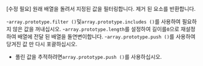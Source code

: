 [수정 필요]
원래 배열을 돌려서 지정된 값을 필터링합니다.
제거 된 요소를 반환합니다.

-`array.prototype.filter ()`및`array.prototype.includes ()`를 사용하여 필요하지 않은 값을 꺼내십시오.
-`array.prototype.length`를 설정하여 길이를`0`으로 재설정하여 배열에 전달 된 배열을 돌연변이합니다.
-`array.prototype.push ()`를 사용하여 당겨진 값 만 다시 포괄하십시오.
- 풀린 값을 추적하려면`array.prototype.push ()`를 사용하십시오.